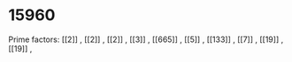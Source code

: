 # 15960

Prime factors: [[2]] , [[2]] , [[2]] , [[3]] , [[665]] , [[5]] , [[133]] , [[7]] , [[19]] , [[19]] , 